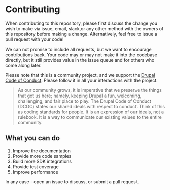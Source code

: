 # Contributing

When contributing to this repository, please first discuss the change you wish to make via issue, email, slack,or any other method with the owners of this repository before making a change. Alternatively, feel free to issue a pull request with your code!

We can not promise to include all requests, but we want to encourage contributions back. Your code may or may not make it into the codebase directly, but it still provides value in the issue queue and for others who come along later.

Please note that this is a community project, and we support the [Drupal Code of Conduct](https://www.drupal.org/dcoc). Please follow it in all your interactions with the project.
> As our community grows, it is imperative that we preserve the things that got us here; namely, keeping Drupal a fun, welcoming, challenging, and fair place to play. The Drupal Code of Conduct (DCOC) states our shared ideals with respect to conduct. Think of this as coding standards for people. It is an expression of our ideals, not a rulebook. It is a way to communicate our existing values to the entire community.

## What you can do
1. Improve the documentation
2. Provide more code samples
3. Build more SDK integrations
4. Provide test coverage
5. Improve performance

In any case - open an issue to discuss, or submit a pull request.
